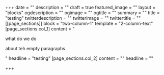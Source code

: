 +++
date = ""
description = ""
draft = true
featured_image = ""
layout = "blocks"
ogdescription = ""
ogimage = ""
ogtitle = ""
summary = ""
title = "testing"
twitterdescription = ""
twitterimage = ""
twittertitle = ""
[[page_sections]]
block = "two-column-1"
template = "2-column-text"
[page_sections.col_1]
content = "<p>what do we do</p><p>about teh empty paragraphs</p>"
headline = "testing"
[page_sections.col_2]
content = ""
headline = ""

+++
